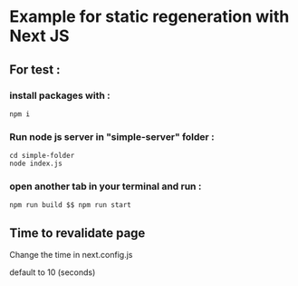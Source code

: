 # Example for static regeneration with Next JS

## For test :

### install packages with :

```
npm i
```

### Run node js server in "simple-server" folder :

```
cd simple-folder
node index.js
```

### open another tab in your terminal and run :

```
npm run build $$ npm run start
```

## Time to revalidate page

Change the time in next.config.js

default to 10 (seconds)
